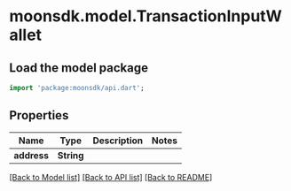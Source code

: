 # moonsdk.model.TransactionInputWallet

## Load the model package

```dart
import 'package:moonsdk/api.dart';
```

## Properties

| Name        | Type       | Description | Notes |
| ----------- | ---------- | ----------- | ----- |
| **address** | **String** |             |       |

[\[Back to Model list\]](./#documentation-for-models) [\[Back to API list\]](./#documentation-for-api-endpoints) [\[Back to README\]](./)
